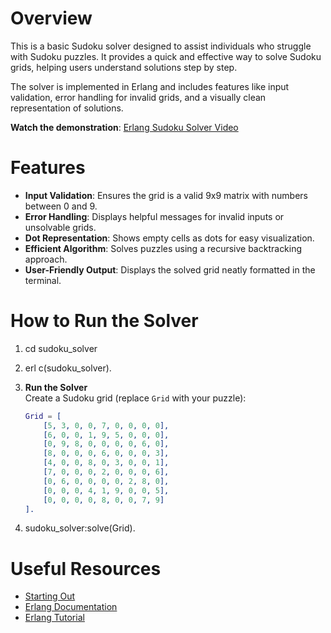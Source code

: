 # Overview

This is a basic Sudoku solver designed to assist individuals who struggle with Sudoku puzzles. It provides a quick and effective way to solve Sudoku grids, helping users understand solutions step by step. 

The solver is implemented in Erlang and includes features like input validation, error handling for invalid grids, and a visually clean representation of solutions.

**Watch the demonstration**: [Erlang Sudoku Solver Video](https://youtu.be/umTn88J_hMM)


# Features

- **Input Validation**: Ensures the grid is a valid 9x9 matrix with numbers between 0 and 9.
- **Error Handling**: Displays helpful messages for invalid inputs or unsolvable grids.
- **Dot Representation**: Shows empty cells as dots for easy visualization.
- **Efficient Algorithm**: Solves puzzles using a recursive backtracking approach.
- **User-Friendly Output**: Displays the solved grid neatly formatted in the terminal.


# How to Run the Solver

1. cd sudoku_solver

2. erl 
   c(sudoku_solver).

3. **Run the Solver**  
   Create a Sudoku grid (replace `Grid` with your puzzle):
   ```erlang
   Grid = [
       [5, 3, 0, 0, 7, 0, 0, 0, 0],
       [6, 0, 0, 1, 9, 5, 0, 0, 0],
       [0, 9, 8, 0, 0, 0, 0, 6, 0],
       [8, 0, 0, 0, 6, 0, 0, 0, 3],
       [4, 0, 0, 8, 0, 3, 0, 0, 1],
       [7, 0, 0, 0, 2, 0, 0, 0, 6],
       [0, 6, 0, 0, 0, 0, 2, 8, 0],
       [0, 0, 0, 4, 1, 9, 0, 0, 5],
       [0, 0, 0, 0, 8, 0, 0, 7, 9]
   ].
   ```

4. sudoku_solver:solve(Grid).

# Useful Resources

- [Starting Out](https://learnyousomeerlang.com/starting-out)
- [Erlang Documentation](https://www.erlang.org/docs)
- [Erlang Tutorial](https://www.tutorialspoint.com/erlang/index.htm)

